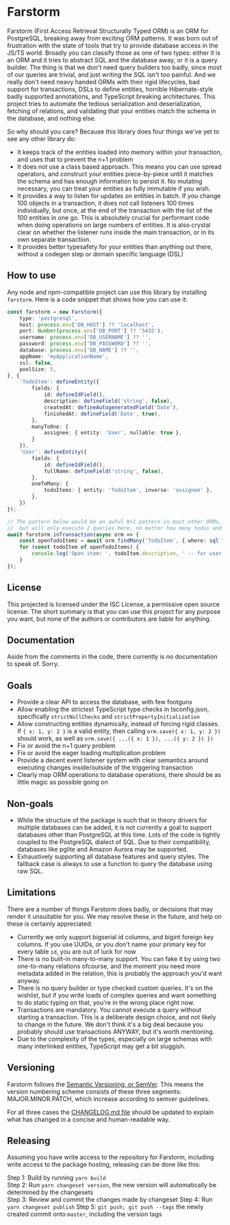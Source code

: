 # Farstorm
Farstorm (First Access Retrieval Structurally Typed ORM) is an ORM for PostgreSQL, breaking away from exciting ORM patterns. It was born out of frustration with the state of tools that try to provide
database access in the JS/TS world. Broadly you can classify those as one of two types: either it is an ORM and it tries to abstract SQL and the database away, or it is a query builder. The thing is that we don't need query builders too badly, since most of our queries are trivial, and just writing the SQL isn't too painful. And we really don't need neavy handed ORMs with their rigid lifecycles, bad support for transactions, DSLs to define entities, horrible Hibernate-style badly supported annotations, and TypeScript breaking architectures. This project tries to automate the tedious serialization and deserialization, fetching of relations, and validating that your entities match the schema in the database, and nothing else.

So why should you care? Because this library does four things we've yet to see any other library do:
- It keeps track of the entities loaded into memory within your transaction, and uses that to prevent the n+1 problem
- It does not use a class based approach. This means you can use spread operators, and construct your entities piece-by-piece until it matches the schema and has enough information to persist it. No mutating necessary, you can treat your entities as fully immutable if you wish.
- It provides a way to listen for updates on entities in batch. If you change 100 objects in a transaction, it does not call listeners 100 times individually, but once, at the end of the transaction with the list of the 100 entities in one go. This is absolutely crucial for performant code when doing operations on large numbers of entities. It is also crystal clear on whether the listener runs inside the main transaction, or in its own separate transaction.
- It provides better typesafety for your entities than anything out there, without a codegen step or domain specific language (DSL)

## How to use
Any node and npm-compatible project can use this library by installing `farstorm`. Here is a code snippet that shows how you can use it:

```typescript
const farstorm = new Farstorm({
	type: 'postgresql',
	host: process.env['DB_HOST'] ?? 'localhost',
	port: Number(process.env['DB_PORT'] ?? '5432'),
	username: process.env['DB_USERNAME'] ?? '',
	password: process.env['DB_PASSWORD'] ?? '',
	database: process.env['DB_NAME'] ?? '',
	appName: 'myApplicationName',
	ssl: false,
	poolSize: 5,
}, {
	'TodoItem': defineEntity({
		fields: {
			id: defineIdField(),
			description: defineField('string', false),
			createdAt: defineAutogeneratedField('Date'),
			finishedAt: defineField('Date', true),
		},
		manyToOne: {
			assignee: { entity: 'User', nullable: true },
		}
	}),
	'User': defineEntity({
		fields: {
			id: defineIdField(),
			fullName: defineField('string', false),
		},
		oneToMany: {
			todoItems: { entity: 'TodoItem', inverse: 'assignee' },
		},
	})
});

// The pattern below would be an awful N+1 pattern in most other ORMs,
//  but will only execute 2 queries here, no matter how many todos and unique assignees exist
await farstorm.inTransaction(async orm => {
	const openTodoItems = await orm.findMany('TodoItem', { where: sql`finished_at is null` });
	for (const todoItem of openTodoItems) {
		console.log('Open item: ', todoItem.description, ' -- for user ', (await todoItem.assignee)?.fullName ?? 'UNASSIGNED');
	}
});
```

## License
This projected is licensed under the ISC License, a permissive open source license. The short summary is that you can use this project for any purpose you want, but none of the authors or contributors are liable for anything.

## Documentation
Aside from the comments in the code, there currently is no documentation to speak of. Sorry.

## Goals
- Provide a clear API to access the database, with few footguns
- Allow enabling the strictest TypeScript type checks in tsconfig.json, specifically `strictNullChecks` and `strictPropertyInitialization`
- Allow constructing entities dynamically, instead of forcing rigid classes. If `{ x: 1, y: 2 }` is a valid entity, then calling `orm.save({ x: 1, y: 2 })` should work, as well as `orm.save({ ...({ x: 1 }), ...({ y: 2 }) })`
- Fix or avoid the n+1 query problem
- Fix or avoid the eager loading multiplication problem
- Provide a decent event listener system with clear semantics around executing changes inside/outside of the triggering transaction
- Clearly map ORM operations to database operations, there should be as little magic as possible going on

## Non-goals
- While the structure of the package is such that in theory drivers for multiple databases can be added, it is not currently a goal to support databases other than PostgreSQL at this time. Lots of the code is tightly coupled to the PostgreSQL dialect of SQL. Due to their compatibility, databases like pglite and Amazon Aurora may be supported.
- Exhaustively supporting all database features and query styles. The fallback case is always to use a function to query the database using raw SQL.

## Limitations
There are a number of things Farstorm does badly, or decisions that may render it unsuitable for you. We may resolve these in the future, and help on these is certainly appreciated:
- Currently we only support bigserial id columns, and bigint foreign key columns. If you use UUIDs, or you don't name your primary key for every table `id`, you are out of luck for now
- There is no built-in many-to-many support. You can fake it by using two one-to-many relations ofcourse, and the moment you need more metadata added in the relation, this is probably the approach you'd want anyway.
- There is no query builder or type checked custom queries. It's on the wishlist, but if you write loads of complex queries and want something to do static typing on that, you're in the wrong place right now.
- Transactions are mandatory. You cannot execute a query without starting a transaction. This is a deliberate design choice, and not likely to change in the future. We don't think it's a big deal because you probably should use transactions ANYWAY, but it's worth mentioning.
- Due to the complexity of the types, especially on large schemas with many interlinked entities, TypeScript may get a bit sluggish.

## Versioning
Farstorm follows the [Semantic Versioning, or SemVer](https://semver.org/). This means the version numbering scheme consists of these three segments: MAJOR.MINOR.PATCH, which increase according to semver guidelines.

For all three cases the [CHANGELOG.md file](https://github.com/Atrocit/Farstorm/blob/master/CHANGELOG.md) should be updated to explain what has changed in a concise and human-readable way.

## Releasing
Assuming you have write access to the repository for Farstorm, including write access to the package hosting, releasing can be done like this:

Step 1: Build by running `yarn build`  
Step 2: Run `yarn changeset version`, the new version will automatically be determined by the changesets  
Step 3: Review and commit the changes made by changeset
Step 4: Run `yarn changeset publish`
Step 5: `git push; git push --tags` the newly created commit onto `master`, including the version tags
